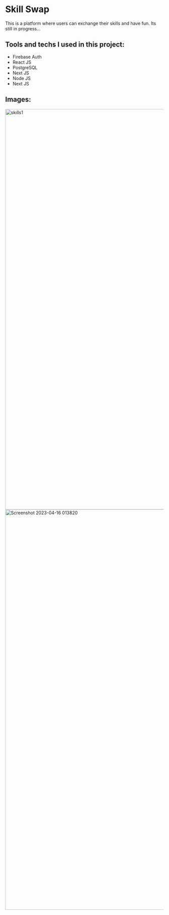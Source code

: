# Skill Swap


This is a platform where users can exchange their skills and have fun. Its still in progress...

Tools and techs I used in this project:
----------------------------
* Firebase Auth
* React JS
* PostgreSQL
* Next JS
* Node JS
* Next JS

Images:
----------------------------
<img width="1267" alt="skılls1" src="https://github.com/Cobatsu/Skill-Swap-Client/assets/56139934/663649cb-1ef2-4695-b03b-ccef8b6f72bc">
<img width="1267" alt="Screenshot 2023-04-16 013820" src="https://user-images.githubusercontent.com/56139934/232273462-37f0d8ef-aa35-4637-9329-b32802927249.png">



